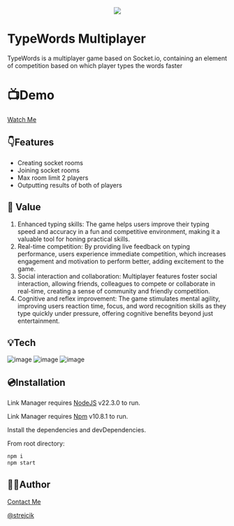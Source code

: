 <div style="text-align:center"><img src="https://i.imgur.com/SH8WG3u.png"/></div>

# TypeWords Multiplayer

TypeWords is a multiplayer game based on Socket.io, containing an element of competition based on which player types the words faster

# 📺Demo
[Watch Me](https://youtu.be/Xm6H1ahohtU "TypeWords Multiplayer")

## 👇Features

- Creating socket rooms
- Joining socket rooms
- Max room limit 2 players
- Outputting results of both of players

## &#127775; Value

1. Enhanced typing skills: The game helps users improve their typing speed and accuracy in a fun and competitive environment, making it a valuable tool for honing practical skills.
2. Real-time competition: By providing live feedback on typing performance, users experience immediate competition, which increases engagement and motivation to perform better, adding excitement to the game.
3. Social interaction and collaboration: Multiplayer features foster social interaction, allowing friends, colleagues to compete or collaborate in real-time, creating a sense of community and friendly competition.
4. Cognitive and reflex improvement: The game stimulates mental agility, improving users reaction time, focus, and word recognition skills as they type quickly under pressure, offering cognitive benefits beyond just entertainment.


## 💡Tech
![image](https://img.shields.io/badge/HTML5-E34F26?style=for-the-badge&logo=html5&logoColor=white)
![image](https://img.shields.io/badge/Node%20js-339933?style=for-the-badge&logo=nodedotjs&logoColor=white)
![image](https://img.shields.io/badge/Express%20js-000000?style=for-the-badge&logo=express&logoColor=white)

## 💿Installation

Link Manager requires [NodeJS](https://nodejs.org/) v22.3.0 to run.

Link Manager requires [Npm](https://www.npmjs.com/) v10.8.1 to run.

Install the dependencies and devDependencies.

From root directory:

```sh
npm i
npm start
```

## 🙋‍♂️Author
[Contact Me](https://www.linkedin.com/in/bartosz-gabruś/)

[@strejcik](https://www.github.com/strejcik)
